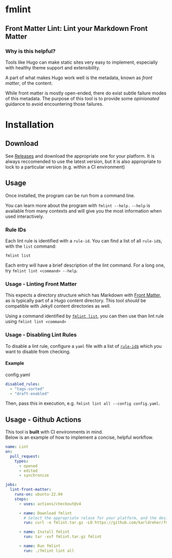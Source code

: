# fmlint
## Front Matter Lint:  Lint your Markdown Front Matter

### Why is this helpful? 
Tools like Hugo can make static sites very easy to implement, especially with healthy theme support and extensibility. 

A part of what makes Hugo work well is the metadata, known as *front matter*, of the content.  

While front matter is mostly open-ended, there do exist subtle failure modes of this metadata.  The purpose of this tool is to provide some *opinionated* guidance to avoid encountering those failures.


# Installation
## Download

See [Releases](https://github.com/karldreher/fmlint/releases) and download the appropriate one for your platform.  It is always reccomended to use the latest version, but it is also appropriate to lock to a particular version (e.g. within a CI environment)

## Usage
Once installed, the program can be run from a command line.

You can learn more about the program with `fmlint --help.`  `--help` is available from many contexts and will give you the most information when used interactively. 

### Rule IDs
Each lint rule is identified with a `rule-id`.  You can find a list of all `rule-id`s, with the `list` command:

```
fmlint list
```

Each entry will have a brief description of the lint command.  For a long one, try `fmlint lint <command> --help`.


### Usage - Linting Front Matter

This expects a directory structure which has Markdown with [Front Matter](https://gohugo.io/content-management/front-matter/), as is typically part of a Hugo content directory.  This tool *should* be compatible with Jekyll content directories as well.  


Using a command identified by [`fmlint list`](#rule-ids), you can then use than lint rule using `fmlint lint <command>`

### Usage - Disabling Lint Rules
To disable a lint rule, configure a `yaml` file with a list of [`rule-id`s](#rule-ids) which you want to disable from checking.  
#### Example
config.yaml
```yaml
disabled_rules:
  - "tags-sorted"
  - "draft-enabled"
```

Then, pass this in execution, e.g. `fmlint lint all --config config.yaml`.  

## Usage - Github Actions
This tool is **built** with CI environments in mind.  
Below is an example of how to implement a concise, helpful workflow.

```yaml
name: Lint
on:
  pull_request:
    types:
      - opened
      - edited
      - synchronize

jobs:  
  lint-front-matter:
    runs-on: ubuntu-22.04
    steps:
      - uses: actions/checkout@v4

      - name: Download fmlint
        # Select the appropriate relase for your platform, and the desired version!
        run: curl -o fmlint.tar.gz -LO https://github.com/karldreher/fmlint/releases/download/v2.2.1/fmlint_2.2.1_linux_amd64.tar.gz

      - name: Install fmlint
        run: tar -xvf fmlint.tar.gz fmlint

      - name: Run fmlint
        run: ./fmlint lint all

```
